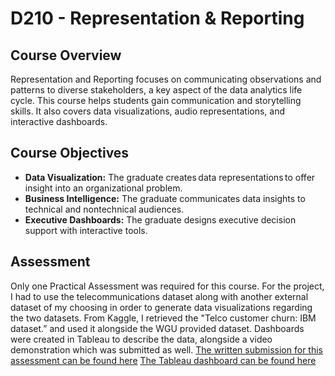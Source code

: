 # D210 - Representation & Reporting

## Course Overview

Representation and Reporting focuses on communicating observations and patterns to diverse stakeholders, a key aspect of the data analytics life cycle. This course helps students gain communication and storytelling skills. It also covers data visualizations, audio representations, and interactive dashboards.

## Course Objectives

- **Data Visualization:** The graduate creates data representations to offer insight into an organizational problem.
- **Business Intelligence:** The graduate communicates data insights to technical and nontechnical audiences.
- **Executive Dashboards:** The graduate designs executive decision support with interactive tools.

## Assessment

Only one Practical Assessment was required for this course. For the project, I had to use the telecommunications dataset along with another external dataset of my choosing in order to generate data visualizations regarding the two datasets. From Kaggle, I retrieved the "Telco customer churn: IBM dataset.” and used it alongside the WGU provided dataset. Dashboards were created in Tableau to describe the data, alongside a video demonstration which was submitted as well. [The written submission for this assessment can be found here](https://github.com/churchill-briana/MSDA/blob/main/Representation%20and%20Reporting%20/Summary) [The Tableau dashboard can be found here](https://github.com/churchill-briana/MSDA/blob/main/Representation%20and%20Reporting%20/Tableau%20Dashboard)
